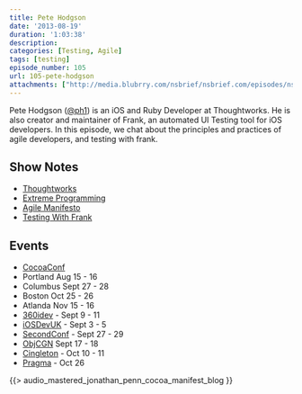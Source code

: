 ```yaml
---
title: Pete Hodgson
date: '2013-08-19'
duration: '1:03:38'
description:
categories: [Testing, Agile]
tags: [testing]
episode_number: 105
url: 105-pete-hodgson
attachments: ["http://media.blubrry.com/nsbrief/nsbrief.com/episodes/nsbrief_105_pete_hodgson.m4a"]
---
```


Pete Hodgson ([@ph1](http://twitter.com/ph1)) is an iOS and Ruby Developer at Thoughtworks. He is also creator and maintainer of Frank, an automated UI Testing tool for iOS developers. In this episode, we chat about the principles and practices of agile developers, and testing with frank.

## Show Notes
- [Thoughtworks](http://thoughtworks.com)
- [Extreme Programming](http://xtremeprogramming.org)
- [Agile Manifesto](http://agilemanifesto.org)
- [Testing With Frank](http://testingwithfrank.com)

## Events
- [CocoaConf](http://cocoaconf.com)
 - Portland Aug 15 - 16
 - Columbus Sept 27 - 28
 - Boston Oct 25 - 26
 - Atlanda Nov 15 - 16
- [360idev](http://360idev.com) - Sept 9 - 11
- [iOSDevUK](http://iosdevuk.com) - Sept 3 - 5
- [SecondConf](http://secondconf.com) - Sept 27 - 29
- [ObjCGN](http://objcgn.com) Sept 17 - 18
- [Cingleton](http://cingleton.com) - Oct 10 - 11
- [Pragma](http://pragmaconference.com) - Oct 26

{{> audio_mastered_jonathan_penn_cocoa_manifest_blog }}
